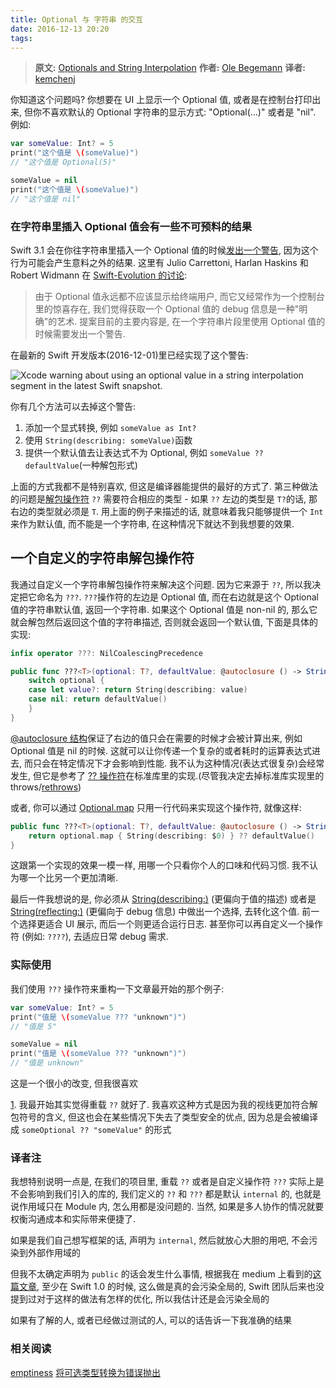 ```yaml
---
title: Optional 与 字符串 的交互
date: 2016-12-13 20:20
tags:
---
```


> **原文:** [Optionals and String Interpolation][originPost]
> **作者:** [Ole Begemann][author]
> **译者:** [kemchenj][me]


你知道这个问题吗? 你想要在 UI 上显示一个 Optional 值, 或者是在控制台打印出来, 但你不喜欢默认的 Optional 字符串的显示方式: "Optional(...)" 或者是 "nil". 例如:

```swift
var someValue: Int? = 5
print("这个值是 \(someValue)")
// "这个值是 Optional(5)"

someValue = nil
print("这个值是 \(someValue)")
// "这个值是 nil"
```

### 在字符串里插入 Optional 值会有一些不可预料的结果

Swift 3.1 会在你往字符串里插入一个 Optional 值的时候[发出一个警告][1], 因为这个行为可能会产生意料之外的结果. 这里有 Julio Carrettoni, Harlan Haskins 和 Robert Widmann 在 [Swift-Evolution 的讨论][2]:

<!--more-->

> 由于 Optional 值永远都不应该显示给终端用户, 而它又经常作为一个控制台里的惊喜存在, 我们觉得获取一个 Optional 值的 debug 信息是一种"明确"的艺术. 提案目前的主要内容是, 在一个字符串片段里使用 Optional 值的时候需要发出一个警告.

在最新的 Swift 开发版本(2016-12-01)里已经实现了这个警告:

![Xcode warning about using an optional value in a string interpolation segment in the latest Swift snapshot.](/images/14813802446445-crunch.png)

你有几个方法可以去掉这个警告:

1. 添加一个显式转换, 例如 `someValue as Int?`
2. 使用 `String(describing: someValue)`函数
3. 提供一个默认值去让表达式不为 Optional, 例如 `someValue ?? defaultValue`(一种解包形式)

上面的方式我都不是特别喜欢, 但这是编译器能提供的最好的方式了. 第三种做法的问题是[解包操作符][3] `??` 需要符合相应的类型 - 如果 `??` 左边的类型是 `T?`的话, 那右边的类型就必须是 `T`. 用上面的例子来描述的话, 就意味着我只能够提供一个 `Int` 来作为默认值, 而不能是一个字符串, 在这种情况下就达不到我想要的效果.

## 一个自定义的字符串解包操作符

我通过自定义一个字符串解包操作符来解决这个问题. 因为它来源于 `??`, 所以我决定把它命名为 `???`. `???`操作符的左边是 Optional 值, 而在右边就是这个 Optional 值的字符串默认值, 返回一个字符串. 如果这个 Optional 值是 non-nil 的, 那么它就会解包然后返回这个值的字符串描述, 否则就会返回一个默认值, 下面是具体的实现:

```swift
infix operator ???: NilCoalescingPrecedence

public func ???<T>(optional: T?, defaultValue: @autoclosure () -> String) -> String {
    switch optional {
    case let value?: return String(describing: value)
    case nil: return defaultValue()
    }
}
```

[@autoclosure 结构][4]保证了右边的值只会在需要的时候才会被计算出来, 例如 Optional 值是 nil 的时候. 这就可以让你传递一个复杂的或者耗时的运算表达式进去, 而只会在特定情况下才会影响到性能. 我不认为这种情况(表达式很复杂)会经常发生, 但它是参考了 [?? 操作符][5]在标准库里的实现.(尽管我决定去掉标准库实现里的 throws/[rethrows][6])

或者, 你可以通过 [Optional.map][7] 只用一行代码来实现这个操作符, 就像这样:

```swift
public func ???<T>(optional: T?, defaultValue: @autoclosure () -> String) -> String {
    return optional.map { String(describing: $0) } ?? defaultValue()
}
```

这跟第一个实现的效果一模一样, 用哪一个只看你个人的口味和代码习惯. 我不认为哪一个比另一个更加清晰.

最后一件我想说的是, 你必须从 [String(describing:)][8] (更偏向于值的描述) 或者是 [String(reflecting:)][9] (更偏向于 debug 信息) 中做出一个选择, 去转化这个值. 前一个选择更适合 UI 展示, 而后一个则更适合运行日志. 甚至你可以再自定义一个操作符 (例如: `????`), 去适应日常 debug 需求.

### 实际使用

我们使用 `???` 操作符来重构一下文章最开始的那个例子:

```swift
var someValue: Int? = 5
print("值是 \(someValue ??? "unknown")")
// "值是 5"

someValue = nil
print("值是 \(someValue ??? "unknown")")
// "值是 unknown"
```

这是一个很小的改变, 但我很喜欢

[1]. 我最开始其实觉得重载 `??` 就好了. 我喜欢这种方式是因为我的视线更加符合解包符号的含义, 但这也会在某些情况下失去了类型安全的优点, 因为总是会被编译成 `someOptional ?? "someValue"` 的形式

### 译者注

我想特别说明一点是, 在我们的项目里, 重载 `??` 或者是自定义操作符 `???` 实际上是不会影响到我们引入的库的, 我们定义的 `??` 和 `???` 都是默认 `internal` 的, 也就是说作用域只在 Module 内, 怎么用都是没问题的. 当然, 如果是多人协作的情况就要权衡沟通成本和实际带来便捷了.

如果是我们自己想写框架的话, 声明为 `internal`, 然后就放心大胆的用吧, 不会污染到外部作用域的

但我不太确定声明为 `public` 的话会发生什么事情, 根据我在 medium 上看到的[这篇文章](https://medium.com/swift-programming/facets-of-swift-part-5-custom-operators-1080bc78ccc#.li7jmfz5l), 至少在 Swift 1.0 的时候, 这么做是真的会污染全局的, Swift 团队后来也没提到过对于这样的做法有怎样的优化, 所以我估计还是会污染全局的

如果有了解的人, 或者已经做过测试的人, 可以的话告诉一下我准确的结果

### 相关阅读

[emptiness](http://khanlou.com/2016/10/emptiness/)
[将可选类型转换为错误抛出](http://swift.gg/2016/10/31/converting-optionals-to-thrown-errors/)

[author]: https://twitter.com/olebegemann
[originPost]: https://oleb.net/blog/2016/12/optionals-string-interpolation/
[me]: kemchenj.github.io

[1]: https://github.com/apple/swift/pull/5110
[2]: https://lists.swift.org/pipermail/swift-evolution/Week-of-Mon-20161003/027519.html
[3]: https://developer.apple.com/library/content/documentation/Swift/Conceptual/Swift_Programming_Language/BasicOperators.html#//apple_ref/doc/uid/TP40014097-CH6-ID72
[4]: (https://developer.apple.com/library/content/documentation/Swift/Conceptual/Swift_Programming_Language/Closures.html#//apple_ref/doc/uid/TP40014097-CH11-ID543)
[5]: http://swiftdoc.org/v3.0/operator/qmqm/#func-qmqm-t_-t-defaultvalue_-autoclosure-throws-t
[6]: http://robnapier.net/re-throws
[7]: https://developer.apple.com/reference/swift/optional/1539476-map
[8]: https://developer.apple.com/reference/swift/string/2427941-init
[9]: https://developer.apple.com/reference/swift/string/1541282-init


